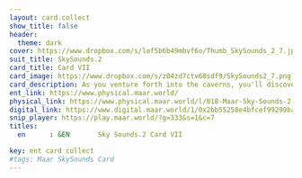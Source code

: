```yaml
---
layout: card.collect
show_title: false
header:
  theme: dark
cover: https://www.dropbox.com/s/lef5b6b49mbvf6o/Thumb_SkySounds_2_7.jpg?raw=1
suit_title: SkySounds.2
card_title: Card VII
card_image: https://www.dropbox.com/s/z04zd7ctv68sdf9/SkySounds2_7.png?raw=1
card_description: As you venture forth into the caverns, you'll discover an ethereal world, shrouded in darkness yet illuminated by the sparkle of precious gems and glistening rock formations. At every turn, you'll witness the slow and steady work of water, shaping and carving the rock walls over centuries. You'll witness otherworldly beauty, as light from your torch glimmers off the walls and casts intricate shadows on the ground. Each step forward leads to a new discovery, a new surprise beyond the depths of the last. And as you press on, you may begin to feel as though you've stepped into another world entirely - one where time itself is fluid and the laws of physics don't quite apply. In the depths of these caverns, you'll find features that exist beyond the limits of imagination, a wonderland waiting to be explored by those brave enough to venture forth.
ent_link: https://www.physical.maar.world/
physical_link: https://www.physical.maar.world/l/018-Maar-Sky-Sounds-2-Card-VII
digital_link: https://www.digital.maar.world/1/0x2bb55258e4bfcef99299baec1188b80a75fa2d48/18
snip_player: https://play.maar.world/?g=333&s=1&c=7
titles:
  en      : &EN       Sky Sounds.2 Card VII

key: ent card collect
#tags: Maar SkySounds Card
---
```

